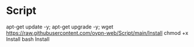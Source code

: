 # Script

apt-get update -y; apt-get upgrade -y; wget https://raw.githubusercontent.com/ovpn-web/Script/main/Install
 chmod +x Install
bash Install
